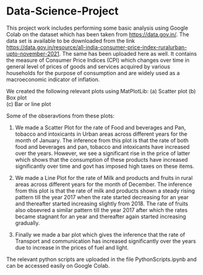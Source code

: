 # Data-Science-Project
This project work includes performing some basic analysis using Google Colab on the dataset which has been taken from https://data.gov.in/. The data set is available to be downloaded from the link https://data.gov.in/resource/all-india-consumer-price-index-ruralurban-upto-november-2021. The same has been uploaded here as well. It contains the measure of Consumer Price Indices (CPI) which changes over time in general level of prices of goods and services acquired by various households for the purpose of consumption and are widely used as a macroeconomic indicator of inflation.

We created the following relevant plots using MatPlotLib:
(a) Scatter plot
(b) Box plot	
(c) Bar or line plot

Some of the obseravtions from these plots:
1. We made a Scatter Plot for the rate of Food and beverages and Pan, tobacco and intoxicants in Urban areas across different years for the month of January. The inference from this plot is that the rate of both food and beverages and pan, tobacco and intoxicants have increased over the years. However, we see a significant rise in the price of latter which shows that the consumption of these products have increased significantly over time and govt has imposed high taxes on these items.

2. We made a Line Plot for the rate of Milk and products and fruits in rural areas across different years for the month of December. The inference from this plot is that the rate of milk and products shown a steady rising pattern till the year 2017 when the rate started decreasing for an year and thereafter started increasing slightly from 2018. The rate of fruits also obsevred a similar pattern till the year 2017 after which the rates became stagnant for an year and thereafter again started increasing gradually.

3. Finally we made a bar plot which gives the inference that the  rate of Transport and communication has increased significantly over the years due to increase in the prices of fuel and light.

The relevant python scripts are uploaded in the file PythonScripts.ipynb and can be accessed easily on Google Colab.
